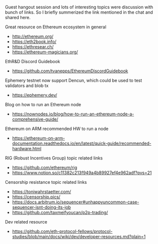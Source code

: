 Guest hangout session and lots of interesting topics were discussion with bunch of links. So I briefly summerized the link mentioned in the chat and shared here.


Great resource on Ethereum ecosystem in general

- http://ethereum.org/
- https://eth2book.info/
- https://ethresear.ch/
- https://ethereum-magicians.org/

EthR&D Discord Guidebook

- https://github.com/tvanepps/EthereumDiscordGuidebook

Ephemery testnet now support Dencun, which could be used to test validators and blob tx

- https://ephemery.dev/

Blog on how to run an Ethereum node

- https://nownodes.io/blog/how-to-run-an-ethereum-node-a-comprehensive-guide/

Ethereum on ARM recommended HW to run a node

- https://ethereum-on-arm-documentation.readthedocs.io/en/latest/quick-guide/recommended-hardware.html

RIG (Robust Incentives Group) topic related links

- https://github.com/ethereum/rig
- https://www.notion.so/c11382c213f949a4b89927ef4e962adf?pvs=21

Censorship resistance topic related links

- https://toniwahrstaetter.com/
- https://censorship.pics/
- https://docs.arbitrum.io/sequencer#unhappyuncommon-case-sequencer-isnt-doing-its-job
- https://github.com/taxmeifyoucan/p2p-trading/

Dev related resource

- https://github.com/eth-protocol-fellows/protocol-studies/blob/main/docs/wiki/dev/developer-resources.md?plain=1